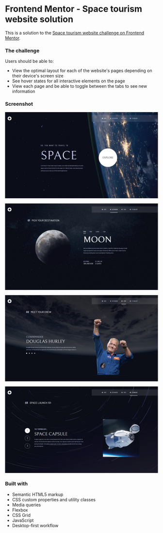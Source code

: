 # Frontend Mentor - Space tourism website solution

This is a solution to the [Space tourism website challenge on Frontend Mentor](https://www.frontendmentor.io/challenges/space-tourism-multipage-website-gRWj1URZ3).

### The challenge

Users should be able to:

- View the optimal layout for each of the website's pages depending on their device's screen size
- See hover states for all interactive elements on the page
- View each page and be able to toggle between the tabs to see new information

### Screenshot

![](./assets/screenshots/ss1.png)

![](./assets/screenshots/ss2.png)

![](./assets/screenshots/ss3.png)

![](./assets/screenshots/ss4.png)

### Built with

- Semantic HTML5 markup
- CSS custom properties and utility classes
- Media queries
- Flexbox
- CSS Grid
- JavaScript
- Desktop-first workflow
